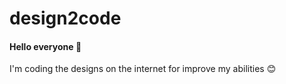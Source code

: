 # design2code

#### Hello everyone :wave:<br>

I'm coding the designs on the internet for improve my abilities :blush: 
